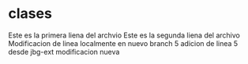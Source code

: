 # clases
Este es la primera liena del archvio
Este es la segunda liena del archivo
Modificacion de linea localmente en nuevo branch 5
adicion de linea 5 desde jbg-ext
modificacion nueva
